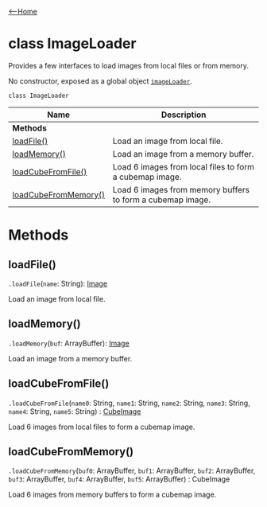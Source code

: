 [<--Home](index.html)

# class ImageLoader

Provides a few interfaces to load images from local files or from memory.

No constructor, exposed as a global object [`imageLoader`](Index.html#global-objects).

`class ImageLoader`

| Name                                                          | Description                                                    |
| --------------------------------------------------------------| -------------------------------------------------------------- |
| **Methods**                                                   |                                                                |
| [loadFile()](#loadfile)                                       | Load an image from local file.                                 |
| [loadMemory()](#loadmemory)                                   | Load an image from a memory buffer.                            |
| [loadCubeFromFile()](#loadcubefromfile)                       | Load 6 images from local files to form a cubemap image.        |
| [loadCubeFromMemory()](#loadcubefrommemory)                   | Load 6 images from memory buffers to form a cubemap image.     |


# Methods

## loadFile()

`.loadFile`(`name`: String): [Image](Image.html)

Load an image from local file.

## loadMemory()

`.loadMemory`(`buf`: ArrayBuffer): [Image](Image.html)

Load an image from a memory buffer.

## loadCubeFromFile()

`.loadCubeFromFile`(`name0`: String, `name1`: String, `name2`: String, `name3`: String, `name4`: String, `name5`: String) : [CubeImage](CubeImage.html)

Load 6 images from local files to form a cubemap image.

## loadCubeFromMemory()

`.loadCubeFromMemory`(`buf0`: ArrayBuffer, `buf1`: ArrayBuffer, `buf2`: ArrayBuffer, `buf3`: ArrayBuffer, `buf4`: ArrayBuffer, `buf5`: ArrayBuffer) : CubeImage 

Load 6 images from memory buffers to form a cubemap image.
